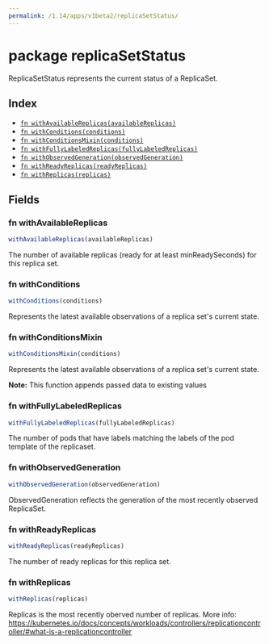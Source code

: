 ```yaml
---
permalink: /1.14/apps/v1beta2/replicaSetStatus/
---
```


# package replicaSetStatus

ReplicaSetStatus represents the current status of a ReplicaSet.

## Index

* [`fn withAvailableReplicas(availableReplicas)`](#fn-withavailablereplicas)
* [`fn withConditions(conditions)`](#fn-withconditions)
* [`fn withConditionsMixin(conditions)`](#fn-withconditionsmixin)
* [`fn withFullyLabeledReplicas(fullyLabeledReplicas)`](#fn-withfullylabeledreplicas)
* [`fn withObservedGeneration(observedGeneration)`](#fn-withobservedgeneration)
* [`fn withReadyReplicas(readyReplicas)`](#fn-withreadyreplicas)
* [`fn withReplicas(replicas)`](#fn-withreplicas)

## Fields

### fn withAvailableReplicas

```ts
withAvailableReplicas(availableReplicas)
```

The number of available replicas (ready for at least minReadySeconds) for this replica set.

### fn withConditions

```ts
withConditions(conditions)
```

Represents the latest available observations of a replica set's current state.

### fn withConditionsMixin

```ts
withConditionsMixin(conditions)
```

Represents the latest available observations of a replica set's current state.

**Note:** This function appends passed data to existing values

### fn withFullyLabeledReplicas

```ts
withFullyLabeledReplicas(fullyLabeledReplicas)
```

The number of pods that have labels matching the labels of the pod template of the replicaset.

### fn withObservedGeneration

```ts
withObservedGeneration(observedGeneration)
```

ObservedGeneration reflects the generation of the most recently observed ReplicaSet.

### fn withReadyReplicas

```ts
withReadyReplicas(readyReplicas)
```

The number of ready replicas for this replica set.

### fn withReplicas

```ts
withReplicas(replicas)
```

Replicas is the most recently oberved number of replicas. More info: https://kubernetes.io/docs/concepts/workloads/controllers/replicationcontroller/#what-is-a-replicationcontroller